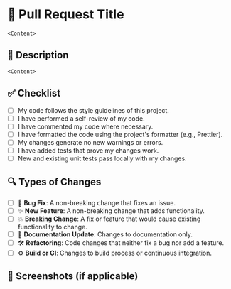 # 🚀 Pull Request Title

`<Content>`

## 📄 Description

`<Content>`

## ✅ Checklist

- [ ] My code follows the style guidelines of this project.
- [ ] I have performed a self-review of my code.
- [ ] I have commented my code where necessary.
- [ ] I have formatted the code using the project's formatter (e.g., Prettier).
- [ ] My changes generate no new warnings or errors.
- [ ] I have added tests that prove my changes work.
- [ ] New and existing unit tests pass locally with my changes.

## 🔍 Types of Changes

- [ ] 🐛 **Bug Fix**: A non-breaking change that fixes an issue.
- [ ] ✨ **New Feature**: A non-breaking change that adds functionality.
- [ ] 💥 **Breaking Change**: A fix or feature that would cause existing functionality to change.
- [ ] 📝 **Documentation Update**: Changes to documentation only.
- [ ] 🛠 **Refactoring**: Code changes that neither fix a bug nor add a feature.
- [ ] ⚙️ **Build or CI**: Changes to build process or continuous integration.

## 📸 Screenshots (if applicable)

<!--
Include screenshots to help explain the changes made in this PR.
-->
